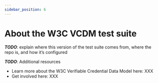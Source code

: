 ```yaml
---
sidebar_position: 6
---
```


# About the W3C VCDM test suite

**_TODO_**: explain where this version of the test suite comes from, where the repo is, and how it’s configured

**_TODO_**: Additional resources
* Learn more about the W3C Verifiable Credential Data Model here: XXX
* Get involved here: XXX
